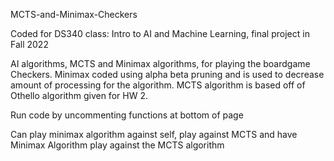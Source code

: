 MCTS-and-Minimax-Checkers


Coded for DS340 class: Intro to AI and Machine Learning, final project in Fall 2022

AI algorithms, MCTS and Minimax algorithms, for playing the boardgame Checkers. Minimax coded using alpha beta pruning and is used to 
decrease amount of processing for the algorithm. MCTS algorithm is based off of Othello algorithm given for HW 2. 

Run code by uncommenting functions at bottom of page

Can play minimax algorithm against self, play against MCTS and have Minimax Algorithm play against the MCTS algorithm
